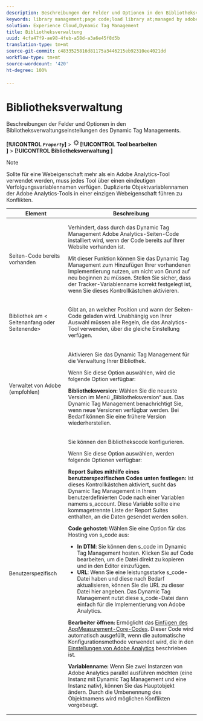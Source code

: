 ```yaml
---
description: Beschreibungen der Felder und Optionen in den Bibliotheksverwaltungseinstellungen des Dynamic Tag Managements.
keywords: library management;page code;load library at;managed by adobe;custom;code hosted;s_code hosted
solution: Experience Cloud,Dynamic Tag Management
title: Bibliotheksverwaltung
uuid: 4cfa47f9-ae98-4feb-a58d-a3a6e45f8d5b
translation-type: tm+mt
source-git-commit: c4833525816d81175a3446215eb92310ee4021dd
workflow-type: tm+mt
source-wordcount: '420'
ht-degree: 100%

---
```



# Bibliotheksverwaltung

Beschreibungen der Felder und Optionen in den Bibliotheksverwaltungseinstellungen des Dynamic Tag Managements.

**[!UICONTROL *`Property`*]** > ![](assets/settings_gear.png)**[!UICONTROL  Tool bearbeiten ]** > **[!UICONTROL  Bibliotheksverwaltung ]**

>[!NOTE]
>
>Sollte für eine Webeigenschaft mehr als ein Adobe Analytics-Tool verwendet werden, muss jedes Tool über einen eindeutigen Verfolgungsvariablennamen verfügen. Duplizierte Objektvariablennamen der Adobe Analytics-Tools in einer einzigen Webeigenschaft führen zu Konflikten.

<table id="table_2758C770C91B4025AD74009B360D71F7"> 
 <thead> 
  <tr> 
   <th colname="col1" class="entry"> Element </th> 
   <th colname="col2" class="entry"> Beschreibung </th> 
  </tr> 
 </thead>
 <tbody> 
  <tr> 
   <td colname="col1"> <p>Seiten-Code bereits vorhanden </p> </td> 
   <td colname="col2"> <p> Verhindert, dass durch das Dynamic Tag Management <span class="keyword">Adobe Analytics</span>-Seiten-Code installiert wird, wenn der Code bereits auf Ihrer Website vorhanden ist. </p> <p>Mit dieser Funktion können Sie das Dynamic Tag Management zum Hinzufügen Ihrer vorhandenen Implementierung nutzen, um nicht von Grund auf neu beginnen zu müssen. Stellen Sie sicher, dass der Tracker-Variablenname korrekt festgelegt ist, wenn Sie dieses Kontrollkästchen aktivieren. </p> </td> 
  </tr> 
  <tr> 
   <td colname="col1"> <p>Bibliothek am &lt;<span class="term"> Seitenanfang</span> oder <span class="term"> Seitenende</span>&gt; </p> </td> 
   <td colname="col2"> <p>Gibt an, an welcher Position und wann der Seiten-Code geladen wird. Unabhängig von Ihrer Auswahl müssen alle Regeln, die das Analytics-Tool verwenden, über die gleiche Einstellung verfügen. </p> </td> 
  </tr> 
  <tr> 
   <td colname="col1"> <p>Verwaltet von Adobe (empfohlen) </p> </td> 
   <td colname="col2"> <p>Aktivieren Sie das Dynamic Tag Management für die Verwaltung Ihrer Bibliothek. </p> <p>Wenn Sie diese Option auswählen, wird die folgende Option verfügbar: </p> <p> <b>Bibliotheksversion:</b> Wählen Sie die neueste Version im Menü „<span class="wintitle">Bibliotheksversion</span>“ aus. Das Dynamic Tag Management benachrichtigt Sie, wenn neue Versionen verfügbar werden. Bei Bedarf können Sie eine frühere Version wiederherstellen. </p> </td> 
  </tr> 
  <tr> 
   <td colname="col1"> <p> Benutzerspezifisch </p> </td> 
   <td colname="col2"> <p>Sie können den Bibliothekscode konfigurieren. </p> <p>Wenn Sie diese Option auswählen, werden folgende Optionen verfügbar: </p> <p> <b>Report Suites mithilfe eines benutzerspezifischen Codes unten festlegen:</b> Ist dieses Kontrollkästchen aktiviert, sucht das Dynamic Tag Management in Ihrem benutzerdefinierten Code nach einer Variablen namens <span class="varname"> s_account</span>. Diese Variable sollte eine kommagetrennte Liste der Report Suites enthalten, an die Daten gesendet werden sollen. </p> <p> <b>Code gehostet:</b> Wählen Sie eine Option für das Hosting von <span class="filepath">s_code</span> aus: </p> 
    <ul id="ul_FC395283365A4BBAA8A5FE5871D16EC6"> 
     <li id="li_36D733C533CE40F1868309130551D4DE"> <b>In DTM</b>: Sie können den <span class="filepath">s_code</span> im Dynamic Tag Management hosten. Klicken Sie auf <span class="uicontrol">Code bearbeiten</span>, um die Datei direkt zu kopieren und in den Editor einzufügen. </li> 
     <li id="li_A64734C66D254079A5E16DC8DBEDA3F6"> <b>URL</b>: Wenn Sie eine leistungsstarke <span class="filepath">s_code</span>-Datei haben und diese nach Bedarf aktualisieren, können Sie die URL zu dieser Datei hier angeben. Das Dynamic Tag Management nutzt diese <span class="filepath">s_code</span>-Datei dann einfach für die Implementierung von <span class="keyword">Adobe Analytics</span>. </li> 
    </ul> <p> <b>Bearbeiter öffnen: </b>Ermöglicht das <a href="/help/implement/other/dtm/c-aa-tool/t-appmeasurement-code.md"  > Einfügen des AppMeasurement-Core-Codes</a>. Dieser Code wird automatisch ausgefüllt, wenn die automatische Konfigurationsmethode verwendet wird, die in den <a href="/help/implement/other/dtm/c-aa-tool/analytics-dtm.md"  > Einstellungen von Adobe Analytics</a> beschrieben ist. </p> <p> <b>Variablenname:</b> Wenn Sie zwei Instanzen von <span class="keyword">Adobe Analytics</span> parallel ausführen möchten (eine Instanz mit Dynamic Tag Management und eine Instanz nativ), können Sie das <span class="term">Hauptobjekt</span> ändern. Durch die Umbenennung des Objektnamens wird möglichen Konflikten vorgebeugt. </p> </td> 
  </tr> 
 </tbody> 
</table>

